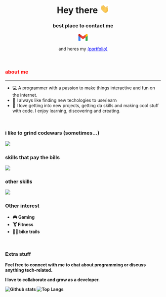 <header>
        <h1>Hey there <img src="hi.gif" alt="Hi there" style="width: 30px;"></h1>
        <h3>best place to contact me</h3>
         <a href="mailto:rangocode23@gmail.com"><img style="width:30px;" src="gmail.gif"></a>
        <p>and heres my <a style="color: blue;" href="https://rangosportfolio.vercel.app" target="_blank">(portfolio)</a></p>
</header>
<section>
    <h3 style="color:red;">about me</h3>
    <hr>
    <ul>
        <li>💻 A programmer with a passion to make things interactive and fun on the internet.</li>
        <li>🔧 I always like finding new techologies to use/learn</li>
        <li>🌟 I love getting into new projects, getting da skills and making cool stuff with code. I enjoy learning, discovering and creating.</li>
    </ul> <br>
        <section>
                <h3>i like to grind codewars (sometimes...)</h3>
                <img src="https://www.codewars.com/users/imsodouble/badges/large"> <br>
                <h3>skills that pay the bills</h3> 
                <img src="https://skillicons.dev/icons?i=svelte,react,typescript,javascript,python,docker,jest,vitest,tailwindcss,css,html,">
                <h3>other skills</h3>
                <img src="https://skillicons.dev/icons?i=figma,vite,nextjs,firebase"
        </section>
    <h3><strong>Other interest<strong></h3>
    <ul>
        <li>🎮 Gaming</li>
        <li>🏋️ Fitness</li>
        <li>🚵‍♀️ bike trails</li>
    </ul> <br>
    <h3><strong>Extra stuff</strong></h3>
    <p>Feel free to connect with me to chat about programming or discuss anything tech-related. </p>
    <p>I love to collaborate and grow as a developer.</p>
</section>
<section>
        <img src="https://github-readme-stats.vercel.app/api?username=WhosDouble&theme=onedark&show_icons=true&hide_rank=true&custom_title=Stats&count_private=true&hide_border=true&hide=issues&line_height=24&bg_color=0d1117" alt="Github stats" />
        <img src="https://github-readme-stats.vercel.app/api/top-langs/?username=WhosDouble&layout=compact&theme=onedark&count_private=true&hide_border=true&bg_color=0d1117" alt="Top Langs">
</section>

